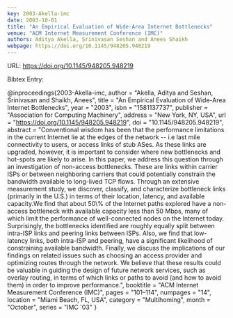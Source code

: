 ```yaml
---
key: 2003-Akella-imc
date: 2003-10-01
title: "An Empirical Evaluation of Wide-Area Internet Bottlenecks"
venue: "ACM Internet Measurement Conference (IMC)"
authors: Aditya Akella, Srinivasan Seshan and Anees Shaikh
webpage: https://doi.org/10.1145/948205.948219
---
```


URL: https://doi.org/10.1145/948205.948219

Bibtex Entry:

@inproceedings{2003-Akella-imc,
    author = "Akella, Aditya and Seshan, Srinivasan and Shaikh, Anees",
    title = "An Empirical Evaluation of Wide-Area Internet Bottlenecks",
    year = "2003",
    isbn = "1581137737",
    publisher = "Association for Computing Machinery",
    address = "New York, NY, USA",
    url = "https://doi.org/10.1145/948205.948219",
    doi = "10.1145/948205.948219",
    abstract = "Conventional wisdom has been that the performance limitations in the current Internet lie at the edges of the network -- i.e last mile connectivity to users, or access links of stub ASes. As these links are upgraded, however, it is important to consider where new bottlenecks and hot-spots are likely to arise. In this paper, we address this question through an investigation of non-access bottlenecks. These are links within carrier ISPs or between neighboring carriers that could potentially constrain the bandwidth available to long-lived TCP flows. Through an extensive measurement study, we discover, classify, and characterize bottleneck links (primarily in the U.S.) in terms of their location, latency, and available capacity.We find that about 50\\% of the Internet paths explored have a non-access bottleneck with available capacity less than 50 Mbps, many of which limit the performance of well-connected nodes on the Internet today. Surprisingly, the bottlenecks identified are roughly equally split between intra-ISP links and peering links between ISPs. Also, we find that low-latency links, both intra-ISP and peering, have a significant likelihood of constraining available bandwidth. Finally, we discuss the implications of our findings on related issues such as choosing an access provider and optimizing routes through the network. We believe that these results could be valuable in guiding the design of future network services, such as overlay routing, in terms of which links or paths to avoid (and how to avoid them) in order to improve performance.",
    booktitle = "ACM Internet Measurement Conference (IMC)",
    pages = "101–114",
    numpages = "14",
    location = "Miami Beach, FL, USA",
    category = "Multihoming",
    month = "October",
    series = "IMC '03"
}

